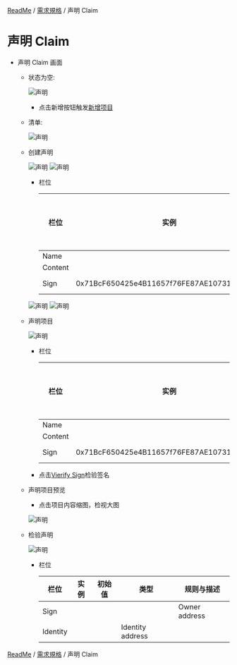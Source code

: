 [ReadMe](../README.md) / [需求規格](../requirements.md) / 声明 Claim

# 声明 Claim

* 声明 Claim 画面

	* 状态为空:

		![声明](../assets/screen-id-claims-empty.png)

		* 点击新增按钮触发[新增项目](#claims-create-item)

	* 清单:

		![声明](../assets/screen-id-claims.png)

	* <a name="claims-create-item">创建声明</a>

		![声明](../assets/screen-certificate-1.png)
		![声明](../assets/screen-certificate-2.png)

		* 栏位

			栏位 | 实例 | 初始值 | 类型 | 规则与描述
			------------- | ------------- | ------------- | ------------- | -------------
			Name |  |  |  | 
			Content |  |  | image | 
			Sign | 0x71BcF650425e4B11657f76FE87AE10731F8d1111 |  | owner Address | 
		
		![声明](../assets/screen-certificate-3.png)
		![声明](../assets/screen-certificate-confirmation.png)
		
	* 声明项目

		![声明](../assets/screen-certificate-item.png)

		* 栏位

			栏位 | 实例 | 初始值 | 类型 | 规则与描述
			------------- | ------------- | ------------- | ------------- | -------------
			Name |  |  |  | 
			Content |  |  | image | 
			Sign | 0x71BcF650425e4B11657f76FE87AE10731F8d1111 |  | owner Address | 

		* 点击[Vierify Sign](verifys-sign)检验签名

	* 声明项目预览

		* 点击项目内容缩图，检视大图

		![声明](../assets/screen-certificate-item-image-review.png)

	*	<a name="verifys-sign">检验声明</a>

		![声明](../assets/screen-verifi-certificate-item.png)

		* 栏位

			栏位 | 实例 | 初始值 | 类型 | 规则与描述
			------------- | ------------- | ------------- | ------------- | -------------
			Sign |  |  |  | Owner address
			Identity |  |  | Identity address

[ReadMe](../README.md) / [需求規格](../requirements.md) / 声明 Claim
